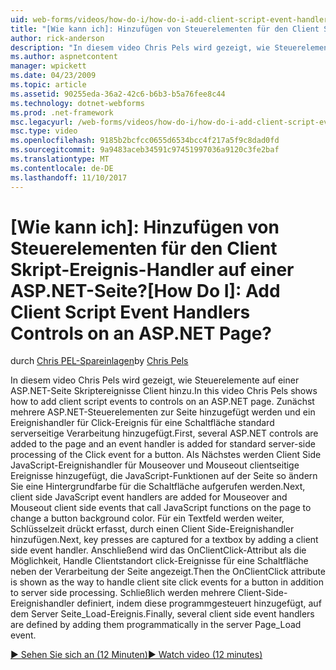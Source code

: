 ```yaml
---
uid: web-forms/videos/how-do-i/how-do-i-add-client-script-event-handlers-controls-on-an-aspnet-page
title: "[Wie kann ich]: Hinzufügen von Steuerelementen für den Client Skript-Ereignis-Handler auf einer ASP.NET-Seite? | Microsoft-Dokumentation"
author: rick-anderson
description: "In diesem video Chris Pels wird gezeigt, wie Steuerelemente auf einer ASP.NET-Seite Skriptereignisse Client hinzu. Zunächst mehrere ASP.NET-Steuerelemente werden auf der Seite \"und\" eine e hinzugefügt..."
ms.author: aspnetcontent
manager: wpickett
ms.date: 04/23/2009
ms.topic: article
ms.assetid: 90255eda-36a2-42c6-b6b3-b5a76fee8c44
ms.technology: dotnet-webforms
ms.prod: .net-framework
msc.legacyurl: /web-forms/videos/how-do-i/how-do-i-add-client-script-event-handlers-controls-on-an-aspnet-page
msc.type: video
ms.openlocfilehash: 9185b2bcfcc0655d6534bcc4f217a5f9c8dad0fd
ms.sourcegitcommit: 9a9483aceb34591c97451997036a9120c3fe2baf
ms.translationtype: MT
ms.contentlocale: de-DE
ms.lasthandoff: 11/10/2017
---
```

<a name="how-do-i-add-client-script-event-handlers-controls-on-an-aspnet-page"></a><span data-ttu-id="4d916-105">[Wie kann ich]: Hinzufügen von Steuerelementen für den Client Skript-Ereignis-Handler auf einer ASP.NET-Seite?</span><span class="sxs-lookup"><span data-stu-id="4d916-105">[How Do I]: Add Client Script Event Handlers Controls on an ASP.NET Page?</span></span>
====================
<span data-ttu-id="4d916-106">durch [Chris PEL-Spareinlagen](https://twitter.com/chrispels)</span><span class="sxs-lookup"><span data-stu-id="4d916-106">by [Chris Pels](https://twitter.com/chrispels)</span></span>

<span data-ttu-id="4d916-107">In diesem video Chris Pels wird gezeigt, wie Steuerelemente auf einer ASP.NET-Seite Skriptereignisse Client hinzu.</span><span class="sxs-lookup"><span data-stu-id="4d916-107">In this video Chris Pels shows how to add client script events to controls on an ASP.NET page.</span></span> <span data-ttu-id="4d916-108">Zunächst mehrere ASP.NET-Steuerelementen zur Seite hinzugefügt werden und ein Ereignishandler für Click-Ereignis für eine Schaltfläche standard serverseitige Verarbeitung hinzugefügt.</span><span class="sxs-lookup"><span data-stu-id="4d916-108">First, several ASP.NET controls are added to the page and an event handler is added for standard server-side processing of the Click event for a button.</span></span> <span data-ttu-id="4d916-109">Als Nächstes werden Client Side JavaScript-Ereignishandler für Mouseover und Mouseout clientseitige Ereignisse hinzugefügt, die JavaScript-Funktionen auf der Seite so ändern Sie eine Hintergrundfarbe für die Schaltfläche aufgerufen werden.</span><span class="sxs-lookup"><span data-stu-id="4d916-109">Next, client side JavaScript event handlers are added for Mouseover and Mouseout client side events that call JavaScript functions on the page to change a button background color.</span></span> <span data-ttu-id="4d916-110">Für ein Textfeld werden weiter, Schlüsselzeit drückt erfasst, durch einen Client Side-Ereignishandler hinzufügen.</span><span class="sxs-lookup"><span data-stu-id="4d916-110">Next, key presses are captured for a textbox by adding a client side event handler.</span></span> <span data-ttu-id="4d916-111">Anschließend wird das OnClientClick-Attribut als die Möglichkeit, Handle Clientstandort click-Ereignisse für eine Schaltfläche neben der Verarbeitung der Seite angezeigt.</span><span class="sxs-lookup"><span data-stu-id="4d916-111">Then the OnClientClick attribute is shown as the way to handle client site click events for a button in addition to server side processing.</span></span> <span data-ttu-id="4d916-112">Schließlich werden mehrere Client-Side-Ereignishandler definiert, indem diese programmgesteuert hinzugefügt, auf dem Server Seite\_Load-Ereignis.</span><span class="sxs-lookup"><span data-stu-id="4d916-112">Finally, several client side event handlers are defined by adding them programmatically in the server Page\_Load event.</span></span>

[<span data-ttu-id="4d916-113">&#9654; Sehen Sie sich an (12 Minuten)</span><span class="sxs-lookup"><span data-stu-id="4d916-113">&#9654; Watch video (12 minutes)</span></span>](https://channel9.msdn.com/Blogs/ASP-NET-Site-Videos/how-do-i-add-client-script-event-handlers-controls-on-an-aspnet-page)
